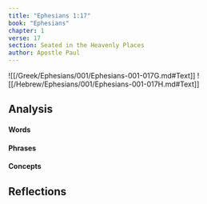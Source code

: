 ```yaml
---
title: "Ephesians 1:17"
book: "Ephesians"
chapter: 1
verse: 17
section: Seated in the Heavenly Places
author: Apostle Paul
---
```

![[/Greek/Ephesians/001/Ephesians-001-017G.md#Text]]
![[/Hebrew/Ephesians/001/Ephesians-001-017H.md#Text]]

## Analysis

#### Words

#### Phrases

#### Concepts

## Reflections
